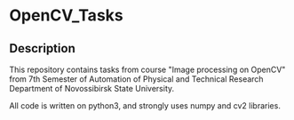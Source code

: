 # OpenCV_Tasks

## Description
This repository contains tasks from course "Image processing on OpenCV" from 7th Semester of Automation of Physical and Technical Research Department of Novossibirsk State University.

All code is written on python3, and strongly uses numpy and cv2 libraries.
